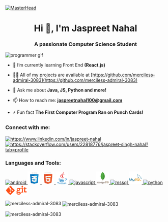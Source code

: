 [![MasterHead](https://user-images.githubusercontent.com/74038190/213910845-af37a709-8995-40d6-be59-724526e3c3d7.gif)](https://rishavchanda.io)
<h1 align="center">Hi 👋, I'm Jaspreet Nahal</h1>
<h3 align="center">A passionate Computer Science Student</h3>
<img align="centre" src='https://media1.giphy.com/media/qgQUggAC3Pfv687qPC/giphy.gif' alt='programmer gif' height='350px'>

- 🌱 I’m currently learning Front End **(React.js)**

- 👨‍💻 All of my projects are available at [https://github.com/merciless-admiral-3083](https://github.com/merciless-admiral-3083)

- 💬 Ask me about **Java, JS, Python and more!**

- 📫 How to reach me: **jaspreetnahal100@gmail.com**

- ⚡ Fun fact **The First Computer Program Ran on Punch Cards!**

<h3 align="left">Connect with me:</h3>
<p align="left">
<a href="https://linkedin.com/in/https://www.linkedin.com/in/jaspreet-nahal" target="blank"><img align="center" src="https://user-images.githubusercontent.com/74038190/235294012-0a55e343-37ad-4b0f-924f-c8431d9d2483.gif" alt="https://www.linkedin.com/in/jaspreet-nahal" height="30" width="40" /></a>
<a href="https://stackoverflow.com/users/https://stackoverflow.com/users/22818776/jaspreet-singh-nahal?tab=profile" target="blank"><img align="center" src="https://raw.githubusercontent.com/rahuldkjain/github-profile-readme-generator/master/src/images/icons/Social/stack-overflow.svg" alt="https://stackoverflow.com/users/22818776/jaspreet-singh-nahal?tab=profile" height="30" width="40" /></a>
</p>

<h3 align="left">Languages and Tools:</h3>
<p align="left"> <a href="https://developer.android.com" target="_blank" rel="noreferrer"> <img src="https://user-images.githubusercontent.com/74038190/212281763-e6ecd7ef-c4aa-45b6-a97c-f33f6bb592bd.gif" alt="android" width="40" height="40"/> </a> <a href="https://www.w3schools.com/css/" target="_blank" rel="noreferrer"> <img src="https://raw.githubusercontent.com/Script-Kiddie-JKB/Script-Kiddie-JKB/main/Assets/css.gif" alt="css3" width="40" height="40"/> </a> <a href="https://www.w3.org/html/" target="_blank" rel="noreferrer"> <img src="https://raw.githubusercontent.com/Script-Kiddie-JKB/Script-Kiddie-JKB/main/Assets/html.gif" alt="html5" width="40" height="40"/> </a> <a href="https://www.java.com" target="_blank" rel="noreferrer"> <img src="https://raw.githubusercontent.com/devicons/devicon/master/icons/java/java-original.svg" alt="java" width="40" height="40"/> </a> <a href="https://developer.mozilla.org/en-US/docs/Web/JavaScript" target="_blank" rel="noreferrer"> <img src="https://user-images.githubusercontent.com/74038190/212257454-16e3712e-945a-4ca2-b238-408ad0bf87e6.gif" alt="javascript" width="40" height="40"/> </a> <a href="https://www.mongodb.com/" target="_blank" rel="noreferrer"> <img src="https://raw.githubusercontent.com/devicons/devicon/master/icons/mongodb/mongodb-original-wordmark.svg" alt="mongodb" width="40" height="40"/> </a> <a href="https://www.microsoft.com/en-us/sql-server" target="_blank" rel="noreferrer"> <img src="https://www.svgrepo.com/show/303229/microsoft-sql-server-logo.svg" alt="mssql" width="40" height="40"/> </a> <a href="https://www.mysql.com/" target="_blank" rel="noreferrer"> <img src="https://raw.githubusercontent.com/devicons/devicon/master/icons/mysql/mysql-original-wordmark.svg" alt="mysql" width="40" height="40"/> </a> <a href="https://www.python.org" target="_blank" rel="noreferrer"> <img src="https://user-images.githubusercontent.com/74038190/212257472-08e52665-c503-4bd9-aa20-f5a4dae769b5.gif" alt="python" width="40" height="40"/> <a href="https://git-scm.com/" target="_blank" rel="noreferrer"> <img src="https://raw.githubusercontent.com/Script-Kiddie-JKB/Script-Kiddie-JKB/main/Assets/git.gif" alt="git" width="70" heignt="60"/> </a>


</a> </p>

<p><img align="left" src="https://github-readme-stats.vercel.app/api/top-langs?username=merciless-admiral-3083&show_icons=true&locale=en&layout=compact" alt="merciless-admiral-3083" /></p>

<p>&nbsp;<img align="center" src="https://github-readme-stats.vercel.app/api?username=merciless-admiral-3083&show_icons=true&locale=en" alt="merciless-admiral-3083" /></p>

<p><img align="center" src="https://github-readme-streak-stats.herokuapp.com/?user=merciless-admiral-3083&" alt="merciless-admiral-3083" /></p>
